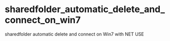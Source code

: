 # sharedfolder_automatic_delete_and_connect_on_win7
sharedfolder automatic delete and connect on Win7 with NET USE
